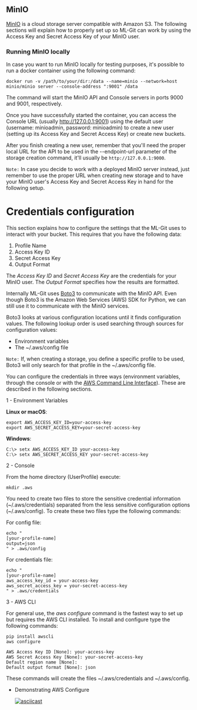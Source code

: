 ## MinIO ##

[MinIO](https://min.io/) is a cloud storage server compatible with Amazon S3. The following sections will explain how to properly set up so ML-Git can work by using the Access Key and Secret Access Key of your MinIO user.

### Running MinIO locally ###

In case you want to run MinIO locally for testing purposes, it's possible to run a docker container using the following command:
```
docker run -v /path/to/your/dir:/data --name=minio --network=host minio/minio server --console-address ":9001" /data
```
The command will start the MinIO API and Console servers in ports 9000 and 9001, respectively.

Once you have successfully started the container, you can access the Console URL (usually http://127.0.0.1:9001) using the default user (username: minioadmin, password: minioadmin) to create a new user (setting up its Access Key and Secret Access Key) or create new buckets.

After you finish creating a new user, remember that you'll need the proper local URL for the API to be used in the --endpoint-url parameter of the storage creation command, it'll usually be `http://127.0.0.1:9000`.

`Note:` In case you decide to work with a deployed MinIO server instead, just remember to use the proper URL when creating new storage and to have your MinIO user's Access Key and Secret Access Key in hand for the following setup.

# Credentials configuration #

This section explains how to configure the settings that the ML-Git uses to interact with your bucket. This requires that you have the following data:

1. Profile Name
2. Access Key ID
3. Secret Access Key
4. Output Format

The _Access Key ID_ and _Secret Access Key_ are the credentials for your MinIO user. The _Output Format_ specifies how the results are formatted.

Internally ML-Git uses [Boto3](https://github.com/boto/boto3) to communicate with the MinIO API. Even though Boto3 is the Amazon Web Services (AWS) SDK for Python, we can still use it to communicate with the MinIO services.

Boto3 looks at various configuration locations until it finds configuration values. The following lookup order is used searching through sources for configuration values:

* Environment variables
* The ~/.aws/config file

```Note:``` 
If, when creating a storage, you define a specific profile to be used, Boto3 will only search for that profile in the ~/.aws/config file.

You can configure the credentials in three ways (environment variables, through the console or with the [AWS Command Line Interface](https://aws.amazon.com/cli/?nc1=h_ls)). These are described in the following sections.


1 - Environment Variables

**Linux or macOS**:

```
export AWS_ACCESS_KEY_ID=your-access-key
export AWS_SECRET_ACCESS_KEY=your-secret-access-key
```

**Windows**:

```
C:\> setx AWS_ACCESS_KEY_ID your-access-key
C:\> setx AWS_SECRET_ACCESS_KEY your-secret-access-key
```

2 -  Console 

From the home directory (UserProfile) execute:   
  
```
mkdir .aws
```

You need to create two files to store the sensitive credential information (\~/.aws/credentials) separated from the less sensitive configuration options (\~/.aws/config). To create these two files type the following commands:

For config file:

```
echo "
[your-profile-name]
output=json 
" > .aws/config
```

For credentials file:
```
echo "
[your-profile-name]
aws_access_key_id = your-access-key
aws_secret_access_key = your-secret-access-key     
" > .aws/credentials
```

3 - AWS CLI

For general use, the *aws configure* command is the fastest way to set up but requires the AWS CLI installed. To install and configure type the following commands:

```
pip install awscli
aws configure
```
```
AWS Access Key ID [None]: your-access-key
AWS Secret Access Key [None]: your-secret-access-key
Default region name [None]: 
Default output format [None]: json
```

These commands will create the files ~/.aws/credentials and ~/.aws/config.

- Demonstrating AWS Configure
  
  [![asciicast](https://asciinema.org/a/371052.svg)](https://asciinema.org/a/371052)
